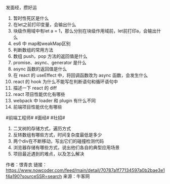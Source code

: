发面经，攒好运

1. 暂时性死区是什么
2. 在let之前打印变量，会输出什么
3. 块级作用域中有let a = 1，那么分别在块级作用域前，let前打印a，会输出什么
4. es6 中 map和weakMap区别
5. 判断数组的常用方法
6. 数组 push，pop 方法的返回值是什么
7. promise、async、generator 是什么
8. async 函数的返回值是什么
9. 在 react 的 useEffect 中，将回调函数改为 async 函数，会发生什么
10. react 的 hook 为什么不能写在判断语句和循环语句中
11. 描述一下 react 的 diff
12. react 项目性能优化有哪些
13. webpack 中 loader 和 plugin 有什么不同
14. 前端项目性能优化有哪些


#前端工程师# #面经# #社招#
1. 二叉树的存储方式，遍历方式
2. 反转数组有哪些方式，时间复杂度最低是多少
3. 两个div在不断移动，写出它们的碰撞检测代码
4. 浏览器存储有哪些方式，说出他们各自的典型应用场景
5. 项目最近遇到的难点，以及怎么解决

作者：恨青衣
链接：https://www.nowcoder.com/feed/main/detail/70787a1f77134597a0b2bae3e1f4a190?sourceSSR=search
来源：牛客网